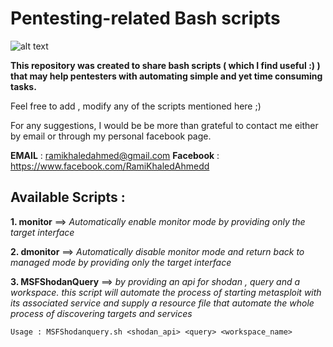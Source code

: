 # Pentesting-related  Bash scripts 

![alt text](https://github.com/ramiKahmed/Penetration-Testing-Bash-Scripts-/blob/master/BASH.png)

**This repository was created to share bash scripts ( which I find useful :) )  that may help pentesters with automating simple and yet time consuming tasks.**

Feel free to add , modify any of the scripts mentioned here  ;) 

For any suggestions, I would be be more than grateful to contact me either by email or through my  personal facebook page.

**EMAIL** : ramikhaledahmed@gmail.com 
**Facebook** : https://www.facebook.com/RamiKhaledAhmedd 


## Available Scripts :


**1. monitor**  ==> *Automatically enable monitor mode by providing only the target interface*

**2. dmonitor** ==>  *Automatically disable monitor mode and return back to managed mode by providing only the target interface*

**3. MSFShodanQuery** ==> *by providing an api for shodan , query and a workspace. this script will automate the process of starting metasploit with its associated service and supply a resource file that automate the whole process of discovering targets and services*

    Usage : MSFShodanquery.sh <shodan_api> <query> <workspace_name>

